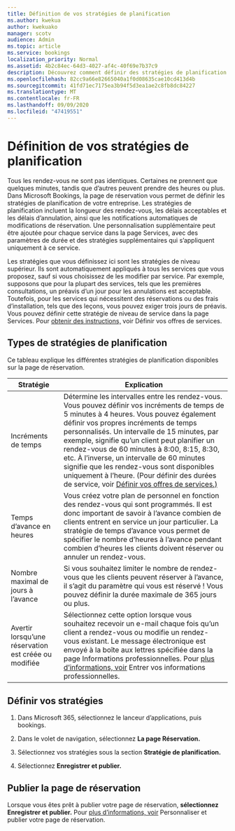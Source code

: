 ```yaml
---
title: Définition de vos stratégies de planification
ms.author: kwekua
author: kwekuako
manager: scotv
audience: Admin
ms.topic: article
ms.service: bookings
localization_priority: Normal
ms.assetid: 4b2c84ec-64d3-4027-af4c-40f69e7b37c9
description: Découvrez comment définir des stratégies de planification pour votre entreprise. Les stratégies de planification incluent la longueur des rendez-vous, ainsi que les heures d’avance et d’annulation acceptables.
ms.openlocfilehash: 82cc9a66e82665040a1f0d08635cae10cd413d4b
ms.sourcegitcommit: 41fd71ec7175ea3b94f5d3ea1ae2c8fb8dc84227
ms.translationtype: MT
ms.contentlocale: fr-FR
ms.lasthandoff: 09/09/2020
ms.locfileid: "47419551"
---
```

# <a name="set-your-scheduling-policies"></a>Définition de vos stratégies de planification

Tous les rendez-vous ne sont pas identiques. Certaines ne prennent que quelques minutes, tandis que d’autres peuvent prendre des heures ou plus. Dans Microsoft Bookings, la page de réservation vous permet de définir les stratégies de planification de votre entreprise. Les stratégies de planification incluent la longueur des rendez-vous, les délais acceptables et les délais d’annulation, ainsi que les notifications automatiques de modifications de réservation. Une personnalisation supplémentaire peut être ajoutée pour chaque service dans la page Services, avec des paramètres de durée et des stratégies supplémentaires qui s’appliquent uniquement à ce service.

Les stratégies que vous définissez ici sont les stratégies de niveau supérieur. Ils sont automatiquement appliqués à tous les services que vous proposez, sauf si vous choisissez de les modifier par service. Par exemple, supposons que pour la plupart des services, tels que les premières consultations, un préavis d’un jour pour les annulations est acceptable. Toutefois, pour les services qui nécessitent des réservations ou des frais d’installation, tels que des leçons, vous pouvez exiger trois jours de préavis. Vous pouvez définir cette stratégie de niveau de service dans la page Services. Pour [obtenir des instructions,](define-service-offerings.md) voir Définir vos offres de services.

## <a name="types-of-scheduling-policies"></a>Types de stratégies de planification

Ce tableau explique les différentes stratégies de planification disponibles sur la page de réservation.

| Stratégie | Explication |
|---|---|
| Incréments de temps | Détermine les intervalles entre les rendez-vous. Vous pouvez définir vos incréments de temps de 5 minutes à 4 heures. Vous pouvez également définir vos propres incréments de temps personnalisés. Un intervalle de 15 minutes, par exemple, signifie qu’un client peut planifier un rendez-vous de 60 minutes à 8:00, 8:15, 8:30, etc. À l’inverse, un intervalle de 60 minutes signifie que les rendez-vous sont disponibles uniquement à l’heure. (Pour définir des durées de service, voir [Définir vos offres de services.)](define-service-offerings.md) |
| Temps d’avance en heures | Vous créez votre plan de personnel en fonction des rendez-vous qui sont programmés. Il est donc important de savoir à l’avance combien de clients entrent en service un jour particulier. La stratégie de temps d’avance vous permet de spécifier le nombre d’heures à l’avance pendant combien d’heures les clients doivent réserver ou annuler un rendez-vous. |
| Nombre maximal de jours à l’avance | Si vous souhaitez limiter le nombre de rendez-vous que les clients peuvent réserver à l’avance, il s’agit du paramètre qui vous est réservé ! Vous pouvez définir la durée maximale de 365 jours ou plus. |
| Avertir lorsqu’une réservation est créée ou modifiée | Sélectionnez cette option lorsque vous souhaitez recevoir un e-mail chaque fois qu’un client a rendez-vous ou modifie un rendez-vous existant. Le message électronique est envoyé à la boîte aux lettres spécifiée dans la page Informations professionnelles. Pour [plus d’informations, voir](enter-business-information.md) Entrer vos informations professionnelles. |

## <a name="set-your-policies"></a>Définir vos stratégies

1. Dans Microsoft 365, sélectionnez le lanceur d’applications, puis bookings.

1. Dans le volet de navigation, sélectionnez **La page Réservation.**

1. Sélectionnez vos stratégies sous la section **Stratégie de planification.**

1. Sélectionnez **Enregistrer et publier.**

## <a name="publish-the-booking-page"></a>Publier la page de réservation

Lorsque vous êtes prêt à publier votre page de réservation, **sélectionnez Enregistrer et publier.** Pour [plus d’informations, voir](customize-booking-page.md) Personnaliser et publier votre page de réservation.
